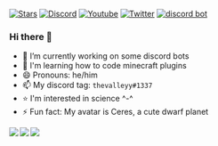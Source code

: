 [![Stars](https://img.shields.io/github/stars/thevalleyy?color=white&style=plastic)](https://github.com/thevalleyy?tab=repositories)
[![Discord](https://img.shields.io/discord/631518992342843392?color=%237289da&label=discord%20%5Bger%5D&style=plastic)](https://discord.gg/DkEnwxNqeX)
[![Youtube](https://img.shields.io/youtube/channel/subscribers/UCAAHDguTiSsomnRcAqIb2dA?color=%20%23e52d27&label=subscribers&style=plastic)](https://www.youtube.com/channel/UCAAHDguTiSsomnRcAqIb2dA)
[![Twitter](https://img.shields.io/twitter/follow/thevalleyy__?color=%231DA1F2&label=twitter&style=plastic)](https://twitter.com/thevalleyy__)
[![discord bot](https://wakatime.com/badge/user/578854e6-3cc8-43e1-9bf4-3f5a8987960e/project/16963ae3-6ead-4e8f-9661-c5c0841314c0.svg?style=plastic)](https://wakatime.com/)
### Hi there 👋

- 🔭 I’m currently working on some discord bots
- 🌱 I'm learning how to code minecraft plugins
- 😄 Pronouns: he/him
- 📫 My discord tag: `thevalleyy#1337`
- ⭐ I'm interested in science ^-^
- ⚡ Fun fact: My avatar is Ceres, a cute dwarf planet

<a href="https://github.com/anuraghazra/github-readme-stats">
  <img align="left" src="https://github-readme-stats.vercel.app/api?username=thevalleyy&show_icons=true&theme=tokyonight&include_all_commits=true&count_private=true" />
</a>
<a href="https://github.com/anuraghazra/github-readme-stats">
  <img align="left" src="https://github-readme-stats.vercel.app/api/wakatime?username=thevalleyy&theme=radical" />
</a>
<a href="https://github.com/anuraghazra/github-readme-stats">
  <img align="center" src="https://github-readme-stats.vercel.app/api/top-langs/?username=thevalleyy&theme=tokyonight&layout=compact" />
</a>
